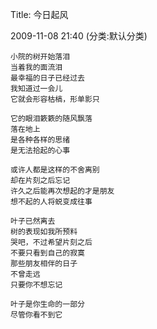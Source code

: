 Title: 今日起风

2009-11-08 21:40 (分类:默认分类)
 

```
小院的树开始落泪
当着我的面流泪
最幸福的日子已经过去
我知道过一会儿
它就会形容枯槁，形单影只

它的眼泪簌簌的随风飘落
落在地上
是各种各样的思绪
是无法拾起的心事

或许人都是这样的不舍离别
却在片刻之后忘记
许久之后能再次想起的才是朋友
想不起的人将蜕变成往事

叶子已然离去
树的表现如我所预料
哭吧，不过希望片刻之后
不要只看到自己的寂寞
那些朋友相伴的日子
不曾走远
只要你不想忘记

叶子是你生命的一部分
尽管你看不到它
```